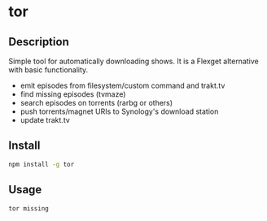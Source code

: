 # tor

## Description

Simple tool for automatically downloading shows. It is a Flexget alternative with basic functionality.

- emit episodes from filesystem/custom command and trakt.tv
- find missing episodes (tvmaze)
- search episodes on torrents (rarbg or others)
- push torrents/magnet URIs to Synology's download station
- update trakt.tv

## Install

```sh
npm install -g tor
```

## Usage

```sh
tor missing
```

